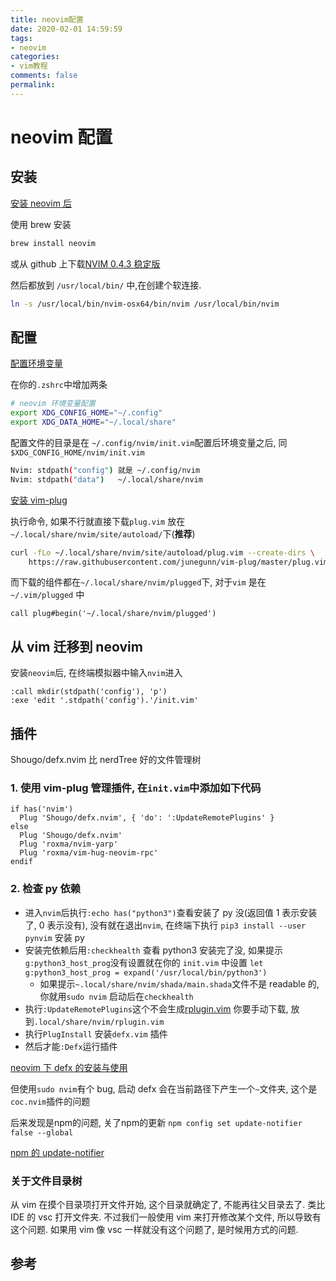 ```yaml
---
title: neovim配置
date: 2020-02-01 14:59:59
tags:
- neovim
categories:
- vim教程
comments: false
permalink:
---
```


# neovim 配置

## 安装

[安装 neovim 后](https://github.com/neovim/neovim/wiki/Installing-Neovim#homebrew-macos--linuxbrew-linux)

使用 brew 安装

```zsh
brew install neovim
```

或从 github 上下载[NVIM 0.4.3 稳定版](https://github.com/neovim/neovim/releases)

然后都放到 `/usr/local/bin/` 中,在创建个软连接.

```bash
ln -s /usr/local/bin/nvim-osx64/bin/nvim /usr/local/bin/nvim
```

## 配置

[配置环境变量](https://neovim.io/doc/user/starting.html#$XDG_CONFIG_HOME)

在你的`.zshrc`中增加两条

```zsh
# neovim 环境变量配置
export XDG_CONFIG_HOME="~/.config"
export XDG_DATA_HOME="~/.local/share"
```

配置文件的目录是在 `~/.config/nvim/init.vim`配置后环境变量之后, 同`$XDG_CONFIG_HOME/nvim/init.vim`

```bash
Nvim: stdpath("config") 就是 ~/.config/nvim
Nvim: stdpath("data")   ~/.local/share/nvim
```

[安装 vim-plug](https://github.com/junegunn/vim-plug#unix-1)

执行命令, 如果不行就直接下载`plug.vim` 放在`~/.local/share/nvim/site/autoload/`下(**推荐**)

```bash
curl -fLo ~/.local/share/nvim/site/autoload/plug.vim --create-dirs \
    https://raw.githubusercontent.com/junegunn/vim-plug/master/plug.vim
```

而下载的组件都在`~/.local/share/nvim/plugged`下, 对于`vim` 是在`~/.vim/plugged` 中

```neovim
call plug#begin('~/.local/share/nvim/plugged')
```

## 从 vim 迁移到 neovim

安装`neovim`后, 在终端模拟器中输入`nvim`进入

```neovim
:call mkdir(stdpath('config'), 'p')
:exe 'edit '.stdpath('config').'/init.vim'
```

## 插件

Shougo/defx.nvim 比 nerdTree 好的文件管理树

### 1. 使用 vim-plug 管理插件, 在`init.vim`中添加如下代码

```vim-plug
if has('nvim')
  Plug 'Shougo/defx.nvim', { 'do': ':UpdateRemotePlugins' }
else
  Plug 'Shougo/defx.nvim'
  Plug 'roxma/nvim-yarp'
  Plug 'roxma/vim-hug-neovim-rpc'
endif
```

### 2. 检查 py 依赖

- 进入`nvim`后执行`:echo has("python3")`查看安装了 py 没(返回值 1 表示安装了, 0 表示没有), 没有就在退出`nvim`, 在终端下执行 `pip3 install --user pynvim` 安装 py
- 安装完依赖后用`:checkhealth` 查看 python3 安装完了没, 如果提示 `g:python3_host_prog`没有设置就在你的 `init.vim` 中设置 `let g:python3_host_prog = expand('/usr/local/bin/python3')`
  - 如果提示`~.local/share/nvim/shada/main.shada`文件不是 readable 的, 你就用`sudo nvim` 启动后在`checkhealth`
- 执行`:UpdateRemotePlugins`这个不会生成[rplugin.vim](https://github.com/neovim/neovim/blob/master/runtime/plugin/rplugin.vim) 你要手动下载, 放到`.local/share/nvim/rplugin.vim`
- 执行`PlugInstall` 安装`defx.vim` 插件
- 然后才能`:Defx`运行插件

[neovim 下 defx 的安装与使用](https://learnku.com/articles/34885)

但使用`sudo nvim`有个 bug, 启动 defx 会在当前路径下产生一个`~`文件夹, 这个是`coc.nvim`插件的问题

后来发现是npm的问题, 关了npm的更新  `npm config set update-notifier false --global`

[npm 的 update-notifier](https://www.markjour.com/article/20190417-npm-update-notifier.html)

### 关于文件目录树

从 vim 在摸个目录项打开文件开始, 这个目录就确定了, 不能再往父目录去了. 类比 IDE 的 vsc 打开文件夹.
不过我们一般使用 vim 来打开修改某个文件, 所以导致有这个问题.
如果用 vim 像 vsc 一样就没有这个问题了, 是时候用方式的问题.

## 参考
